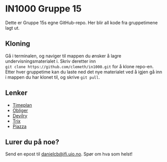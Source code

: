 # IN1000 Gruppe 15

Dette er Gruppe 15s egne GitHub-repo. Her blir all kode fra gruppetimene lagt ut.

## Kloning

Gå i terminalen, og naviger til mappen du ønsker å lagre undervisningsmaterialet i. Skriv deretter inn `git clone https://github.com/clemeth/in1000.git` for å klone repo-en. Etter hver gruppetime kan du laste ned det nye materialet ved å igjen gå inn i mappen du har klonet til, og skrive `git pull`.

## Lenker

* [Timeplan](https://www.uio.no/studier/emner/matnat/ifi/IN1000/h19/timeplan/index.html#2-15)
* [Obliger](https://uio.no/studier/emner/matnat/ifi/IN1000/h19/Obligatoriske-innleveringer/)
* [Devilry](https://devilry.ifi.uio.no)
* [Trix](https://trix.ifi.uio.no)
* [Piazza](https://piazza.com)

## Lurer du på noe?

Send en epost til danielcb@ifi.uio.no. Spør om hva som helst!
